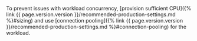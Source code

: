 To prevent issues with workload concurrency, [provision sufficient CPU]({% link {{ page.version.version }}/recommended-production-settings.md %}#sizing) and use [connection pooling]({% link {{ page.version.version }}/recommended-production-settings.md %}#connection-pooling) for the workload.